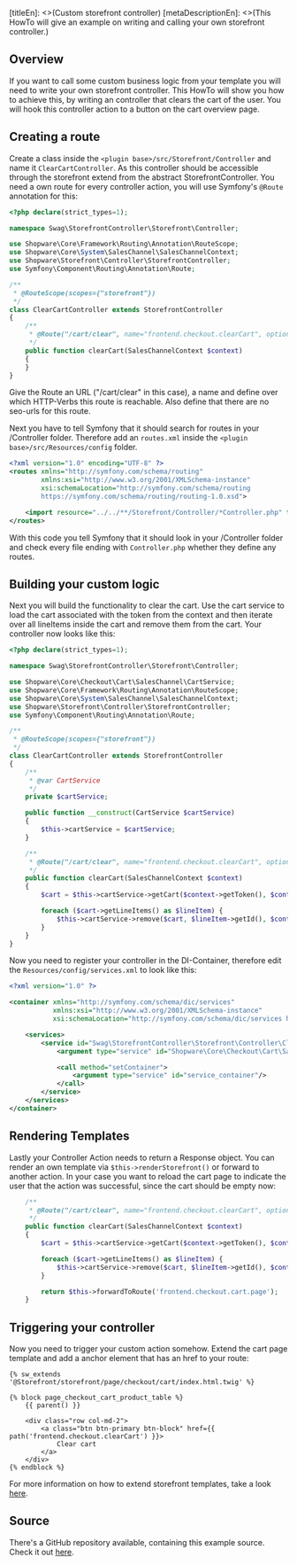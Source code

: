 [titleEn]: <>(Custom storefront controller)
[metaDescriptionEn]: <>(This HowTo will give an example on writing and calling your own storefront controller.)

## Overview

If you want to call some custom business logic from your template you will need to write your own storefront controller.
This HowTo will show you how to achieve this, by writing an controller that clears the cart of the user.
You will hook this controller action to a button on the cart overview page.

## Creating a route

Create a class inside the `<plugin base>/src/Storefront/Controller` and name it `ClearCartController`.
As this controller should be accessible through the storefront extend from the abstract StorefrontController. 
You need a own route for every controller action, you will use Symfony's `@Route` annotation for this:

```php
<?php declare(strict_types=1);

namespace Swag\StorefrontController\Storefront\Controller;

use Shopware\Core\Framework\Routing\Annotation\RouteScope;
use Shopware\Core\System\SalesChannel\SalesChannelContext;
use Shopware\Storefront\Controller\StorefrontController;
use Symfony\Component\Routing\Annotation\Route;

/**
 * @RouteScope(scopes={"storefront"})
 */
class ClearCartController extends StorefrontController
{
    /**
     * @Route("/cart/clear", name="frontend.checkout.clearCart", options={"seo"="false"}, methods={"GET"})
     */
    public function clearCart(SalesChannelContext $context)
    {
    }
}
```

Give the Route an URL ("/cart/clear" in this case), a name and define over which HTTP-Verbs this route is reachable.
Also define that there are no seo-urls for this route.

Next you have to tell Symfony that it should search for routes in your /Controller folder.
Therefore add an `routes.xml` inside the `<plugin base>/src/Resources/config` folder.

```xml
<?xml version="1.0" encoding="UTF-8" ?>
<routes xmlns="http://symfony.com/schema/routing"
        xmlns:xsi="http://www.w3.org/2001/XMLSchema-instance"
        xsi:schemaLocation="http://symfony.com/schema/routing
        https://symfony.com/schema/routing/routing-1.0.xsd">

    <import resource="../../**/Storefront/Controller/*Controller.php" type="annotation" />
</routes>
```

With this code you tell Symfony that it should look in your /Controller folder and check every file ending with `Controller.php` whether they define any routes.

## Building your custom logic

Next you will build the functionality to clear the cart.
Use the cart service to load the cart associated with the token from the context and then iterate over all lineItems inside the cart and remove them from the cart.
Your controller now looks like this:

```php
<?php declare(strict_types=1);

namespace Swag\StorefrontController\Storefront\Controller;

use Shopware\Core\Checkout\Cart\SalesChannel\CartService;
use Shopware\Core\Framework\Routing\Annotation\RouteScope;
use Shopware\Core\System\SalesChannel\SalesChannelContext;
use Shopware\Storefront\Controller\StorefrontController;
use Symfony\Component\Routing\Annotation\Route;

/**
 * @RouteScope(scopes={"storefront"})
 */
class ClearCartController extends StorefrontController
{
    /**
     * @var CartService
     */
    private $cartService;

    public function __construct(CartService $cartService)
    {
        $this->cartService = $cartService;
    }

    /**
     * @Route("/cart/clear", name="frontend.checkout.clearCart", options={"seo"="false"}, methods={"GET"})
     */
    public function clearCart(SalesChannelContext $context)
    {
        $cart = $this->cartService->getCart($context->getToken(), $context);

        foreach ($cart->getLineItems() as $lineItem) {
            $this->cartService->remove($cart, $lineItem->getId(), $context);
        }
    }
}
```

Now you need to register your controller in the DI-Container, therefore edit the `Resources/config/services.xml` to look like this:

```xml
<?xml version="1.0" ?>

<container xmlns="http://symfony.com/schema/dic/services"
           xmlns:xsi="http://www.w3.org/2001/XMLSchema-instance"
           xsi:schemaLocation="http://symfony.com/schema/dic/services http://symfony.com/schema/dic/services/services-1.0.xsd">

    <services>
        <service id="Swag\StorefrontController\Storefront\Controller\ClearCartController" public="true">
            <argument type="service" id="Shopware\Core\Checkout\Cart\SalesChannel\CartService"/>

            <call method="setContainer">
                <argument type="service" id="service_container"/>
            </call>
        </service>
    </services>
</container>
```

## Rendering Templates

Lastly your Controller Action needs to return a Response object. You can render an own template via `$this->renderStorefront()` or forward to another action.
In your case you want to reload the cart page to indicate the user that the action was successful, since the cart should be empty now:

```php
    /**
     * @Route("/cart/clear", name="frontend.checkout.clearCart", options={"seo"="false"}, methods={"GET"})
     */
    public function clearCart(SalesChannelContext $context)
    {
        $cart = $this->cartService->getCart($context->getToken(), $context);

        foreach ($cart->getLineItems() as $lineItem) {
            $this->cartService->remove($cart, $lineItem->getId(), $context);
        }

        return $this->forwardToRoute('frontend.checkout.cart.page');
    }
```

## Triggering your controller

Now you need to trigger your custom action somehow.
Extend the cart page template and add a anchor element that has an href to your route:

```twig
{% sw_extends '@Storefront/storefront/page/checkout/cart/index.html.twig' %}

{% block page_checkout_cart_product_table %}
    {{ parent() }}

    <div class="row col-md-2">
        <a class="btn btn-primary btn-block" href={{ path('frontend.checkout.clearCart') }}>
            Clear cart
        </a>
    </div>
{% endblock %}
```

For more information on how to extend storefront templates, take a look [here](./250-extending-storefront-block.md).

## Source

There's a GitHub repository available, containing this example source.
Check it out [here](https://github.com/shopware/swag-docs-storefront-controller).


